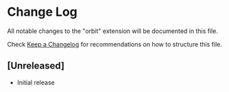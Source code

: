 # Change Log

All notable changes to the "orbit" extension will be documented in this file.

Check [Keep a Changelog](http://keepachangelog.com/) for recommendations on how to structure this file.

## [Unreleased]

- Initial release